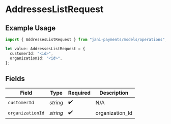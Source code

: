 # AddressesListRequest

## Example Usage

```typescript
import { AddressesListRequest } from "jani-payments/models/operations";

let value: AddressesListRequest = {
  customerId: "<id>",
  organizationId: "<id>",
};
```

## Fields

| Field              | Type               | Required           | Description        |
| ------------------ | ------------------ | ------------------ | ------------------ |
| `customerId`       | *string*           | :heavy_check_mark: | N/A                |
| `organizationId`   | *string*           | :heavy_check_mark: | organization_Id    |